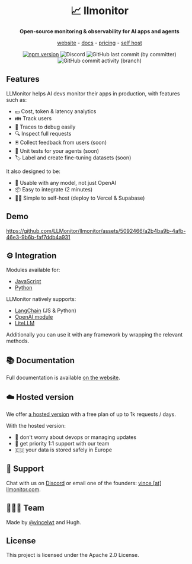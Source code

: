 <div align="center">

# 📈 llmonitor

**Open-source monitoring & observability for AI apps and agents**

[website](https://llmonitor.com) - [docs](https://llmonitor.com/docs) - [pricing](https://llmonitor.com/docs) - [self host](https://llmonitor.com/docs/self-host)

[![npm version](https://badge.fury.io/js/llmonitor.svg)](https://badge.fury.io/js/llmonitor) ![Discord](https://img.shields.io/badge/Discord-Join%20Chat-violet?labelColor=purple&style=flat&logo=discord&logoColor=white) ![GitHub last commit (by committer)](https://img.shields.io/github/last-commit/llmonitor/llmonitor) ![GitHub commit activity (branch)](https://img.shields.io/github/commit-activity/w/llmonitor/llmonitor)

</div>

## Features

LLMonitor helps AI devs monitor their apps in production, with features such as:

- 💵 Cost, token & latency analytics
- 👪 Track users
- 🐛 Traces to debug easily
- 🔍 Inspect full requests
- 🖲️ Collect feedback from users (soon)
- 🧪 Unit tests for your agents (soon)
- 🏷️ Label and create fine-tuning datasets (soon)

It also designed to be:

- 🤖 Usable with any model, not just OpenAI
- 📦 Easy to integrate (2 minutes)
- 🧑‍💻 Simple to self-host (deploy to Vercel & Supabase)

## Demo

https://github.com/LLMonitor/llmonitor/assets/5092466/a2b4ba9b-4afb-46e3-9b6b-faf7ddb4a931

## ⚙️ Integration

Modules available for:

- [JavaScript](https://github.com/llmonitor/llmonitor-js)
- [Python](https://github.com/llmonitor/llmonitor-py)

LLMonitor natively supports:

- [LangChain](https://llmonitor.com/docs/langchain) (JS & Python)
- [OpenAI module](https://llmonitor.com/docs/js/openai)
- [LiteLLM](https://docs.litellm.ai/docs/observability/llmonitor_integration)

Additionally you can use it with any framework by wrapping the relevant methods.

## 📚 Documentation

Full documentation is available [on the website](https://llmonitor.com/docs/intro).

## ☁️ Hosted version

We offer [a hosted version](https://llmonitor.com) with a free plan of up to 1k requests / days.

With the hosted version:

- 👷 don't worry about devops or managing updates
- 🙋 get priority 1:1 support with our team
- 🇪🇺 your data is stored safely in Europe

## 🙋 Support

Chat with us on [Discord](https://discord.gg/8PafSG58kK) or email one of the founders: [vince [at] llmonitor.com](mailto:vince@llmonitor.com).

## 👨‍👩‍👧 Team

Made by [@vincelwt](https://twitter.com/vincelwt) and Hugh.

## License

This project is licensed under the Apache 2.0 License.
